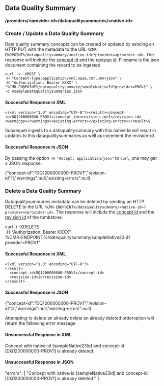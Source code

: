 ## <a name="dataqualitysummary"></a> Data Quality Summary

#### <a name="provider-info-dataqualitysummary"></a> /providers/&lt;provider-id&gt;/dataqualitysummaries/&lt;native-id&gt;

### <a name="create-update-dataqualitysummary"></a> Create / Update a Data Quality Summary

Data quality summary concepts can be created or updated by sending an HTTP PUT with the metadata to the URL `%CMR-ENDPOINT%/dataqualitysummary/<native-id>?provider=<provider-id>`. The response will include the [concept id](#concept-id) and the [revision id](#revision-id). Filename is the json document containing the record to be ingested

```
curl -v -XPOST \
-H "Content-Type:application/vnd.nasa.cmr.umm+json" \
-H "Authorization: Bearer XXXX" \
"%CMR-ENDPOINT%/dataqualitysummary/sampleNativeId?provider=PROV1" \
-d @sampleDataqualitysummaries.json
```

#### Successful Response in XML
```
<?xml version="1.0" encoding="UTF-8"?><result><concept-id>DQ1200000000-PROV1</concept-id><revision-id>1</revision-id><warnings></warnings><existing-errors></existing-errors></result>%
```
Subsequet ingests to a dataqualitysummary with this native Id will result in updates to this dataqualitysummaries as well as increment the revision-id
#### Successful Response in JSON

By passing the option `-H "Accept: application/json"` to `curl`, one may
get a JSON response:

  {"concept-id":"DQ1200000000-PROV1","revision-id":1,"warnings":null,"existing-errors":null}

### <a name="delete-dataqualitysummary"></a> Delete a Data Quality Summary

Dataqualitysummaries metadata can be deleted by sending an HTTP DELETE to the URL `%CMR-ENDPOINT%/dataqualitysummary/<native-id>?provider=<provider-id>`. The response will include the [concept id](#concept-id) and the [revision id](#revision-id) of the tombstone.


  curl -i -XDELETE \
    -H "Authorization: Bearer XXXX" \
    %CMR-ENDPOINT%/dataqualitysummary/sampleNative23Id?provider=PROV1"

#### Successful Response in XML

```
<?xml version="1.0" encoding="UTF-8"?>
<result>
  <concept-id>DQ1200000000-PROV1</concept-id>
  <revision-id>2</revision-id>
</result>
```
#### Successful Response in JSON

  {"concept-id":"DQ1200000000-PROV1","revision-id":2,"warnings":null,"existing-errors":null}

Attempting to delete an already delete an already deleted orderoption will return
the following error message
#### Unsuccessful Response in XML

<?xml version="1.0" encoding="UTF-8"?>
<errors>
    <error>Concept with native-id [sampleNative23Id] and concept-id [DQ1200000000-PROV1] is already deleted.</error>
</errors>

#### Unsuccessful Response in JSON

"errors": [
        "Concept with native-id [sampleNative23Id] and concept-id [DQ1200000000-PROV1] is already deleted."
    ]
